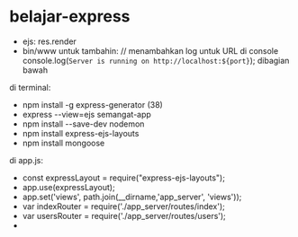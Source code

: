 # belajar-express
- ejs: res.render
- bin/www untuk tambahin:
// menambahkan log untuk URL di console
console.log(`Server is running on http://localhost:${port}`); dibagian bawah 

di terminal:
- npm install -g express-generator (38)
- express --view=ejs semangat-app
- npm install --save-dev nodemon
- npm install express-ejs-layouts
- npm install mongoose

di app.js:
- const expressLayout = require("express-ejs-layouts");
- app.use(expressLayout);
- app.set('views', path.join(__dirname,'app_server', 'views'));
- var indexRouter = require('./app_server/routes/index');
- var usersRouter = require('./app_server/routes/users');
- 
